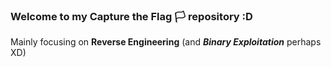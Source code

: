 ### Welcome to my Capture the Flag 🏳️ repository :D

Mainly focusing on **Reverse Engineering** (and _**Binary Exploitation**_ perhaps XD)
